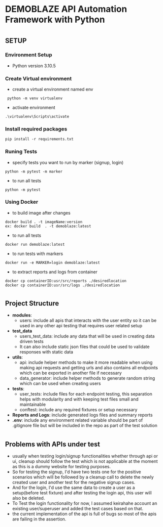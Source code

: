 # DEMOBLAZE API Automation Framework with Python
#

## SETUP
### Environment Setup
- Python version 3.10.5

### Create Virtual environment
- create a virtual environment named env
```commandline
 python -m venv virtualenv
```
- activate environment
```commandline
.\virtualenv\Scripts\activate
```
### Install required packages
```commandline
pip install -r requirements.txt
```
### Runing Tests
- specify tests you want to run by marker (signup, login)
```commandline
python -m pytest -m marker
```
- to run all tests
```commandline
python -m pytest 
```
### Using Docker
- to build image after changes
```commandline
docker build . -t imageName:version
ex: docker build  . -t demoblaze:latest 
```
- to run all tests
```commandline
docker run demoblaze:latest
```
- to run tests with markers
```commandline
docker run -e MARKER=login demoblaze:latest
```

- to extract reports and logs from container
```commandline
docker cp containerID:usr/src/reports ./desiredlocation
docker cp containerID:usr/src/logs ./desiredlocation
```

#
#
## Project Structure

- **modules**:
  * users: include all apis that interacts with the user entity so it can be used in any other api testing that requires user related setup
- **test_data**
  * users_test_data: include any data that will be used in creating data driven tests
  * It can also include static json files that could be used to validate responses with static data
- **utils**:
  * api: include helper methods to make it more readable when using making api requests and getting urls and also contains all endpoints which can be exported in another file if necessary
  * data_generator: include helper methods to generate random string which can be used when creating users
- **tests**:
  * user_tests: include files for each endpoint testing, this separation helps with modularity and with keeping test files small and maintainable
  * conftest: include any required fixtures or setup necessary 
- **Reports and Logs**: include generated logs files and summary reports
- **.env**: include any environment related variable should be part of .gitignore file but will be included in the repo as part of the test solution
#
## Problems with APIs under test
- usually when testing login/signup functionalities whether through api or ui, cleanup should follow the test which is not applicable at the moment as this is a dummy website for testing purposes.
- So for testing the signup, I'd have two tests one for the positive scenarios which will be followed by a cleanup call to delete the newly created user and another test for the negative signup cases.
- And for the login, I'd use the same data to create a user as a setup(before test fixture) and after testing the login api, this user will also be deleted.
- To Test the login functionality for now, I assumed keirahahe account an existing user/superuser and added the test cases based on that.
- the current implementation of the api is full of bugs so most of the apis are failing in the assertion.
